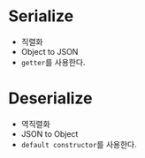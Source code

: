# Serialize

- 직렬화
- Object to JSON
- `getter`를 사용한다.

# Deserialize

- 역직렬화
- JSON to Object
- `default constructor`를 사용한다.
